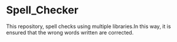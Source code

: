 # Spell_Checker
This repository, spell checks using multiple libraries.In this way, it is ensured that the wrong words written are corrected.
